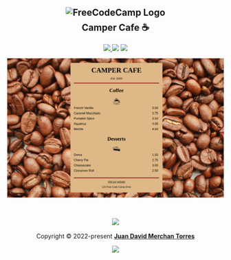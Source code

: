 <h2 align="center">
  <img src="https://upload.wikimedia.org/wikipedia/commons/thumb/3/39/FreeCodeCamp_logo.png/800px-FreeCodeCamp_logo.png"
    width="180" alt="FreeCodeCamp Logo" />
  <br />
  <img src="https://raw.githubusercontent.com/catppuccin/catppuccin/main/assets/misc/transparent.png" height="30"
    width="0px" />
  Camper Cafe ☕
  <img src="https://raw.githubusercontent.com/catppuccin/catppuccin/main/assets/misc/transparent.png" height="30"
    width="0px" />
</h2>

<p align="center">
  <a href="https://github.com/NikolaM-Dev/camper-cafe/stargazers">
    <img
      src="https://img.shields.io/github/stars/NikolaM-Dev/camper-cafe?colorA=363a4f&colorB=b7bdf8&style=for-the-badge" />
  </a>
  <a href="https://github.com/NikolaM-Dev/camper-cafe/issues"><img
      src="https://img.shields.io/github/issues/NikolaM-Dev/camper-cafe?colorA=363a4f&colorB=ff9e64&style=for-the-badge" /></a>
  <a href="https://github.com/NikolaM-Dev/camper-cafe/contributors"><img
      src="https://img.shields.io/github/contributors/NikolaM-Dev/camper-cafe?colorA=363a4f&colorB=9ece6a&style=for-the-badge" /></a>
</p>

<p align="center">
  <img src="./assets/demo.18-10-22.png" />
</p>

&nbsp;

<p align="center">
  <img
    src="https://raw.githubusercontent.com/catppuccin/catppuccin/main/assets/footers/gray0_ctp_on_line.svg?sanitize=true" />
</p>
<p align="center">
  Copyright &copy; 2022-present
  <a href="https://github.com/NikolaM-Dev" target="_blank"><strong>Juan David Merchan Torres</strong>
  </a>
</p>
<p align="center">
  <a href="https://github.com/NikolaM-Dev/camper-cafe/blob/main/LICENSE">
    <img
      src="https://img.shields.io/static/v1.svg?style=for-the-badge&label=License&message=MIT&logoColor=d9e0ee&colorA=363a4f&colorB=b7bdf8" /></a>
</p>
